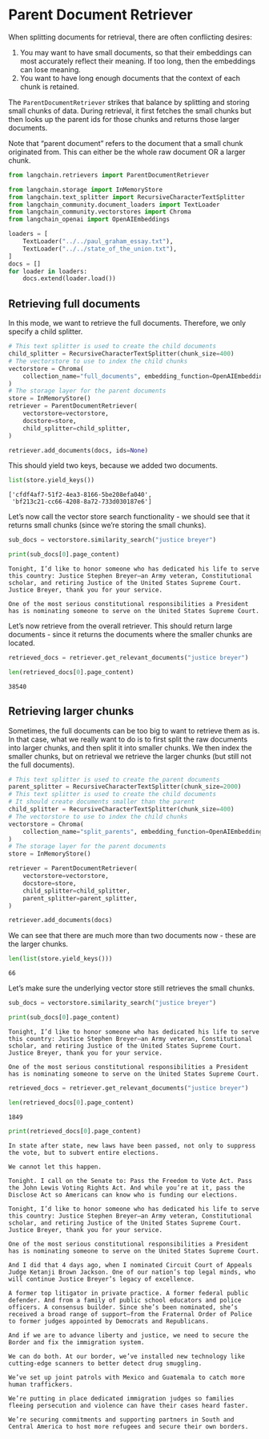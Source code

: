 # Parent Document Retriever

When splitting documents for retrieval, there are often conflicting desires:

1. You may want to have small documents, so that their embeddings can most accurately reflect their meaning. If too long, then the embeddings can lose meaning.
2. You want to have long enough documents that the context of each chunk is retained.

The `ParentDocumentRetriever` strikes that balance by splitting and storing small chunks of data. During retrieval, it first fetches the small chunks but then looks up the parent ids for those chunks and returns those larger documents.

Note that “parent document” refers to the document that a small chunk originated from. This can either be the whole raw document OR a larger chunk.

```python
from langchain.retrievers import ParentDocumentRetriever
```



```python
from langchain.storage import InMemoryStore
from langchain.text_splitter import RecursiveCharacterTextSplitter
from langchain_community.document_loaders import TextLoader
from langchain_community.vectorstores import Chroma
from langchain_openai import OpenAIEmbeddings
```



```python
loaders = [
    TextLoader("../../paul_graham_essay.txt"),
    TextLoader("../../state_of_the_union.txt"),
]
docs = []
for loader in loaders:
    docs.extend(loader.load())
```



## Retrieving full documents[](https://python.langchain.com/docs/modules/data_connection/retrievers/parent_document_retriever#retrieving-full-documents)

In this mode, we want to retrieve the full documents. Therefore, we only specify a child splitter.

```python
# This text splitter is used to create the child documents
child_splitter = RecursiveCharacterTextSplitter(chunk_size=400)
# The vectorstore to use to index the child chunks
vectorstore = Chroma(
    collection_name="full_documents", embedding_function=OpenAIEmbeddings()
)
# The storage layer for the parent documents
store = InMemoryStore()
retriever = ParentDocumentRetriever(
    vectorstore=vectorstore,
    docstore=store,
    child_splitter=child_splitter,
)
```



```python
retriever.add_documents(docs, ids=None)
```



This should yield two keys, because we added two documents.

```python
list(store.yield_keys())
```



```text
['cfdf4af7-51f2-4ea3-8166-5be208efa040',
 'bf213c21-cc66-4208-8a72-733d030187e6']
```



Let’s now call the vector store search functionality - we should see that it returns small chunks (since we’re storing the small chunks).

```python
sub_docs = vectorstore.similarity_search("justice breyer")
```



```python
print(sub_docs[0].page_content)
```



```text
Tonight, I’d like to honor someone who has dedicated his life to serve this country: Justice Stephen Breyer—an Army veteran, Constitutional scholar, and retiring Justice of the United States Supreme Court. Justice Breyer, thank you for your service. 

One of the most serious constitutional responsibilities a President has is nominating someone to serve on the United States Supreme Court.
```



Let’s now retrieve from the overall retriever. This should return large documents - since it returns the documents where the smaller chunks are located.

```python
retrieved_docs = retriever.get_relevant_documents("justice breyer")
```



```python
len(retrieved_docs[0].page_content)
```



```text
38540
```



## Retrieving larger chunks[](https://python.langchain.com/docs/modules/data_connection/retrievers/parent_document_retriever#retrieving-larger-chunks)

Sometimes, the full documents can be too big to want to retrieve them as is. In that case, what we really want to do is to first split the raw documents into larger chunks, and then split it into smaller chunks. We then index the smaller chunks, but on retrieval we retrieve the larger chunks (but still not the full documents).

```python
# This text splitter is used to create the parent documents
parent_splitter = RecursiveCharacterTextSplitter(chunk_size=2000)
# This text splitter is used to create the child documents
# It should create documents smaller than the parent
child_splitter = RecursiveCharacterTextSplitter(chunk_size=400)
# The vectorstore to use to index the child chunks
vectorstore = Chroma(
    collection_name="split_parents", embedding_function=OpenAIEmbeddings()
)
# The storage layer for the parent documents
store = InMemoryStore()
```



```python
retriever = ParentDocumentRetriever(
    vectorstore=vectorstore,
    docstore=store,
    child_splitter=child_splitter,
    parent_splitter=parent_splitter,
)
```



```python
retriever.add_documents(docs)
```



We can see that there are much more than two documents now - these are the larger chunks.

```python
len(list(store.yield_keys()))
```



```text
66
```



Let’s make sure the underlying vector store still retrieves the small chunks.

```python
sub_docs = vectorstore.similarity_search("justice breyer")
```



```python
print(sub_docs[0].page_content)
```



```text
Tonight, I’d like to honor someone who has dedicated his life to serve this country: Justice Stephen Breyer—an Army veteran, Constitutional scholar, and retiring Justice of the United States Supreme Court. Justice Breyer, thank you for your service. 

One of the most serious constitutional responsibilities a President has is nominating someone to serve on the United States Supreme Court.
```



```python
retrieved_docs = retriever.get_relevant_documents("justice breyer")
```



```python
len(retrieved_docs[0].page_content)
```



```text
1849
```



```python
print(retrieved_docs[0].page_content)
```



```text
In state after state, new laws have been passed, not only to suppress the vote, but to subvert entire elections. 

We cannot let this happen. 

Tonight. I call on the Senate to: Pass the Freedom to Vote Act. Pass the John Lewis Voting Rights Act. And while you’re at it, pass the Disclose Act so Americans can know who is funding our elections. 

Tonight, I’d like to honor someone who has dedicated his life to serve this country: Justice Stephen Breyer—an Army veteran, Constitutional scholar, and retiring Justice of the United States Supreme Court. Justice Breyer, thank you for your service. 

One of the most serious constitutional responsibilities a President has is nominating someone to serve on the United States Supreme Court. 

And I did that 4 days ago, when I nominated Circuit Court of Appeals Judge Ketanji Brown Jackson. One of our nation’s top legal minds, who will continue Justice Breyer’s legacy of excellence. 

A former top litigator in private practice. A former federal public defender. And from a family of public school educators and police officers. A consensus builder. Since she’s been nominated, she’s received a broad range of support—from the Fraternal Order of Police to former judges appointed by Democrats and Republicans. 

And if we are to advance liberty and justice, we need to secure the Border and fix the immigration system. 

We can do both. At our border, we’ve installed new technology like cutting-edge scanners to better detect drug smuggling.  

We’ve set up joint patrols with Mexico and Guatemala to catch more human traffickers.  

We’re putting in place dedicated immigration judges so families fleeing persecution and violence can have their cases heard faster. 

We’re securing commitments and supporting partners in South and Central America to host more refugees and secure their own borders.
```



[
  ](https://python.langchain.com/docs/modules/data_connection/retrievers/multi_vector)